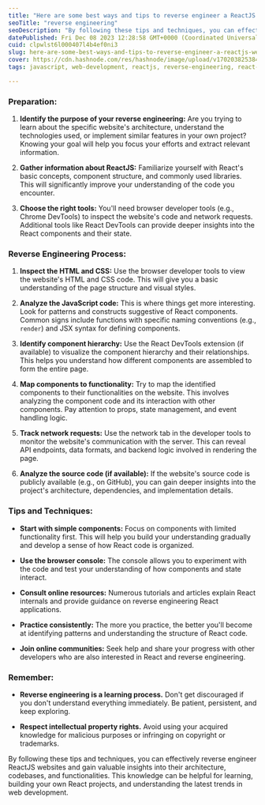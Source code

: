 ```yaml
---
title: "Here are some best ways and tips to reverse engineer a ReactJS website:"
seoTitle: "reverse engineering"
seoDescription: "By following these tips and techniques, you can effectively reverse engineer ReactJS websites and gain valuable insights into their architecture codebases."
datePublished: Fri Dec 08 2023 12:28:58 GMT+0000 (Coordinated Universal Time)
cuid: clpwlst6l000407l4b4ef0ni3
slug: here-are-some-best-ways-and-tips-to-reverse-engineer-a-reactjs-website
cover: https://cdn.hashnode.com/res/hashnode/image/upload/v1702038253845/0dfa2ba2-8183-4e04-878e-b09188f79c4d.jpeg
tags: javascript, web-development, reactjs, reverse-engineering, react-development

---
```


### **Preparation:**

1. **Identify the purpose of your reverse engineering:** Are you trying to learn about the specific website's architecture, understand the technologies used, or implement similar features in your own project? Knowing your goal will help you focus your efforts and extract relevant information.
    
2. **Gather information about ReactJS:** Familiarize yourself with React's basic concepts, component structure, and commonly used libraries. This will significantly improve your understanding of the code you encounter.
    
3. **Choose the right tools:** You'll need browser developer tools (e.g., Chrome DevTools) to inspect the website's code and network requests. Additional tools like React DevTools can provide deeper insights into the React components and their state.
    

### **Reverse Engineering Process:**

1. **Inspect the HTML and CSS:** Use the browser developer tools to view the website's HTML and CSS code. This will give you a basic understanding of the page structure and visual styles.
    
2. **Analyze the JavaScript code:** This is where things get more interesting. Look for patterns and constructs suggestive of React components. Common signs include functions with specific naming conventions (e.g., `render`) and JSX syntax for defining components.
    
3. **Identify component hierarchy:** Use the React DevTools extension (if available) to visualize the component hierarchy and their relationships. This helps you understand how different components are assembled to form the entire page.
    
4. **Map components to functionality:** Try to map the identified components to their functionalities on the website. This involves analyzing the component code and its interaction with other components. Pay attention to props, state management, and event handling logic.
    
5. **Track network requests:** Use the network tab in the developer tools to monitor the website's communication with the server. This can reveal API endpoints, data formats, and backend logic involved in rendering the page.
    
6. **Analyze the source code (if available):** If the website's source code is publicly available (e.g., on GitHub), you can gain deeper insights into the project's architecture, dependencies, and implementation details.
    

### **Tips and Techniques:**

* **Start with simple components:** Focus on components with limited functionality first. This will help you build your understanding gradually and develop a sense of how React code is organized.
    
* **Use the browser console:** The console allows you to experiment with the code and test your understanding of how components and state interact.
    
* **Consult online resources:** Numerous tutorials and articles explain React internals and provide guidance on reverse engineering React applications.
    
* **Practice consistently:** The more you practice, the better you'll become at identifying patterns and understanding the structure of React code.
    
* **Join online communities:** Seek help and share your progress with other developers who are also interested in React and reverse engineering.
    

### **Remember:**

* **Reverse engineering is a learning process.** Don't get discouraged if you don't understand everything immediately. Be patient, persistent, and keep exploring.
    
* **Respect intellectual property rights.** Avoid using your acquired knowledge for malicious purposes or infringing on copyright or trademarks.
    

By following these tips and techniques, you can effectively reverse engineer ReactJS websites and gain valuable insights into their architecture, codebases, and functionalities. This knowledge can be helpful for learning, building your own React projects, and understanding the latest trends in web development.
